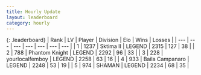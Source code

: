 ```yaml
---
title: Hourly Update
layout: leaderboard
category: hourly
---
```


{: .leaderboard}
| Rank | LV | Player | Division | Elo | Wins | Losses |
| --- | --- | --- | --- | --- | --- | --- |
| <span data-change="0">1</span> | 1237 | <span title="ID: 402846">Sktima II</span> | LEGEND | <span data-change="22">2315</span> | <span data-change="4">127</span> | <span data-change="0">38</span> |
| <span data-change="0">2</span> | 788 | <span title="ID: 742939">Phantom Knight</span> | LEGEND | <span data-change="0">2292</span> | <span data-change="0">96</span> | <span data-change="0">33</span> |
| <span data-change="0">3</span> | 228 | <span title="ID: 719486">yourlocalfemboy</span> | LEGEND | <span data-change="0">2258</span> | <span data-change="0">63</span> | <span data-change="0">16</span> |
| <span data-change="0">4</span> | 933 | <span title="ID: 66144">Baila Campanaro</span> | LEGEND | <span data-change="0">2248</span> | <span data-change="0">53</span> | <span data-change="0">19</span> |
| <span data-change="0">5</span> | 974 | <span title="ID: 355319">SHAMAN</span> | LEGEND | <span data-change="0">2234</span> | <span data-change="0">68</span> | <span data-change="0">35</span> |